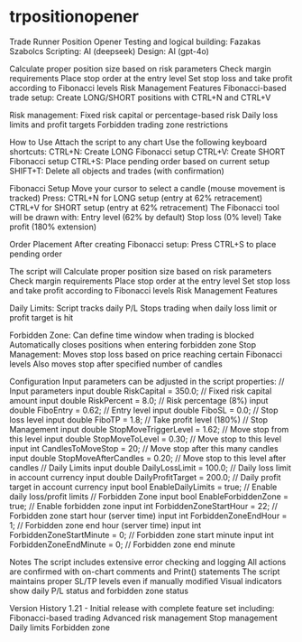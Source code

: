 # trpositionopener
Trade Runner Position Opener 
Testing and logical building: Fazakas Szabolcs
Scripting: AI (deepseek)
Design: AI (gpt-4o)

Calculate proper position size based on risk parameters
Check margin requirements
Place stop order at the entry level
Set stop loss and take profit according to Fibonacci levels
Risk Management Features
Fibonacci-based trade setup: Create LONG/SHORT positions with CTRL+N and CTRL+V


Risk management:
Fixed risk capital or percentage-based risk
Daily loss limits and profit targets
Forbidden trading zone restrictions

How to Use
Attach the script to any chart
Use the following keyboard shortcuts:
CTRL+N: Create LONG Fibonacci setup
CTRL+V: Create SHORT Fibonacci setup
CTRL+S: Place pending order based on current setup
SHIFT+T: Delete all objects and trades (with confirmation)

Fibonacci Setup
Move your cursor to select a candle (mouse movement is tracked)
Press:
CTRL+N for LONG setup (entry at 62% retracement)
CTRL+V for SHORT setup (entry at 62% retracement)
The Fibonacci tool will be drawn with:
Entry level (62% by default)
Stop loss (0% level)
Take profit (180% extension)

Order Placement
After creating Fibonacci setup:
Press CTRL+S to place pending order

The script will
Calculate proper position size based on risk parameters
Check margin requirements
Place stop order at the entry level
Set stop loss and take profit according to Fibonacci levels
Risk Management Features

Daily Limits:
Script tracks daily P/L
Stops trading when daily loss limit or profit target is hit

Forbidden Zone:
Can define time window when trading is blocked
Automatically closes positions when entering forbidden zone
Stop Management:
Moves stop loss based on price reaching certain Fibonacci levels
Also moves stop after specified number of candles

Configuration
Input parameters can be adjusted in the script properties:
// Input parameters
input double RiskCapital = 350.0;    // Fixed risk capital amount
input double RiskPercent = 8.0;      // Risk percentage (8%)
input double FiboEntry = 0.62;       // Entry level
input double FiboSL = 0.0;           // Stop loss level
input double FiboTP = 1.8;           // Take profit level (180%)
// Stop Management
input double StopMoveTriggerLevel = 1.62;  // Move stop from this level
input double StopMoveToLevel = 0.30;       // Move stop to this level
input int CandlesToMoveStop = 20;          // Move stop after this many candles
input double StopMoveAfterCandles = 0.20;  // Move stop to this level after candles
// Daily Limits
input double DailyLossLimit = 100.0;       // Daily loss limit in account currency
input double DailyProfitTarget = 200.0;    // Daily profit target in account currency
input bool EnableDailyLimits = true;       // Enable daily loss/profit limits
// Forbidden Zone
input bool EnableForbiddenZone = true;     // Enable forbidden zone
input int ForbiddenZoneStartHour = 22;     // Forbidden zone start hour (server time)
input int ForbiddenZoneEndHour = 1;        // Forbidden zone end hour (server time)
input int ForbiddenZoneStartMinute = 0;    // Forbidden zone start minute
input int ForbiddenZoneEndMinute = 0;      // Forbidden zone end minute

Notes
The script includes extensive error checking and logging
All actions are confirmed with on-chart comments and Print() statements
The script maintains proper SL/TP levels even if manually modified
Visual indicators show daily P/L status and forbidden zone status

Version History
1.21 - Initial release with complete feature set including:
Fibonacci-based trading
Advanced risk management
Stop management
Daily limits
Forbidden zone
